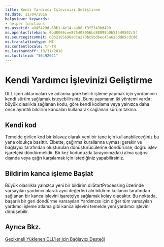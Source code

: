 ```yaml
---
title: Kendi Yardımcı İşlevinizi Geliştirme
ms.date: 11/04/2016
helpviewer_keywords:
- helper functions
ms.assetid: a845429d-68b1-4e14-aa88-f3f5343bd490
ms.openlocfilehash: 0bd0066cee875408056bd88895b0b5f449802c5f
ms.sourcegitcommit: 6052185696adca270bc9bdbec45a626dd89cdcdd
ms.translationtype: MT
ms.contentlocale: tr-TR
ms.lasthandoff: 10/31/2018
ms.locfileid: "50492021"
---
```

# <a name="developing-your-own-helper-function"></a>Kendi Yardımcı İşlevinizi Geliştirme

DLL içeri aktarmaları ve adlarına göre belirli işleme yapmak için yordamının kendi sürüm sağlamak isteyebilirsiniz. Bunu yapmanın iki yöntemi vardır: büyük olasılıkla sağlanan kodu, göre kendi kodlama veya yalnızca daha önce ayrıntılı bildirim kancaları kullanarak sağlanan sürüm takma.

## <a name="code-your-own"></a>Kendi kod

Temelde girilen kod bir kılavuz olarak yeni bir tane için kullanabileceğiniz bu yana oldukça basittir. Elbette, çağırma kurallarına uyması gerekir ve bağlayıcı tarafından oluşturulan dönüştürücülerine döndürürse, doğru işlev işaretçisi döndürmelidir. Bir kez kodunuzda tarayıcınızdaki alma çağrısı dışında veya çağrı karşılamak için istediğiniz yapabilirsiniz.

## <a name="use-the-start-processing-notification-hook"></a>Bildirim kanca işleme Başlat

Büyük olasılıkla yalnızca yeni bir bildirim dliStartProcessing üzerinde varsayılan yardımcı olarak aynı değerleri alır bildirim kullanıcı tarafından sağlanan bir kanca işlevini işaretçiye sağlamak kolay olacaktır. Bu noktada, başarılı bir geri döndürme varsayılan Yardımcısı için diğer tüm varsayılan yardımcı işleme atlama gibi kanca işlevini temelde yeni yardımcı işlevini dönüşebilir.

## <a name="see-also"></a>Ayrıca Bkz.

[Gecikmeli Yüklenen DLL'ler için Bağlayıcı Desteği](../../build/reference/linker-support-for-delay-loaded-dlls.md)